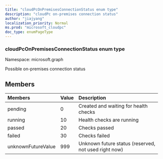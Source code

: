 ```yaml
---
title: "cloudPcOnPremisesConnectionStatus enum type"
description: "cloudPc on-premises connection status"
author: "jiajyang"
localization_priority: Normal
ms.prod: "microsoft_cloudpc"
doc_type: enumPageType
---
```


### cloudPcOnPremisesConnectionStatus enum type

Namespace: microsoft.graph

Possible on-premises connection status

## Members
|Members|Value|Description|
|:---|:---|:---|
|pending|0|Created and waiting for health checks|
|running|10|Health checks are running|
|passed|20|Checks passed|
|failed|30|Checks failed|
|unknownFutureValue|999|Unknown future status (reserved, not used right now)|

